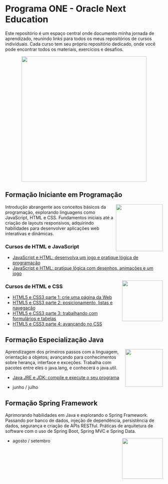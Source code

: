 # Programa ONE - Oracle Next Education
Este repositório é um espaço central onde documento minha jornada de aprendizado, reunindo links para todos os meus repositórios de cursos individuais. Cada curso tem seu próprio repositório dedicado, onde você pode encontrar todos os materiais, exercícios e desafios.

<div align="center" ><img src="https://github.com/emanoelcampos/programa-one-oracle/assets/68448029/ab736b12-62a0-4f05-90e0-380d5e756c41" width="400"></div>

## Formação Iniciante em Programação

<img align="right" src="https://github.com/emanoelcampos/programa-one-oracle/assets/68448029/097f1c32-2165-41ff-b1ab-a702a16e218d" width="150">

Introdução abrangente aos conceitos básicos da programação, explorando linguagens como JavaScript, HTML e CSS. Fundamentos iniciais até a criação de layouts responsivos, adquirindo habilidades para desenvolver aplicações web interativas e dinâmicas.

### Cursos de HTML e JavaScript
- [JavaScript e HTML: desenvolva um jogo e pratique lógica de programação](https://github.com/emanoelcampos/javascript-html-logica-programacao-1)
- [JavaScript e HTML: pratique lógica com desenhos, animações e um jogo](https://github.com/emanoelcampos/javascript-html-logica-programacao-2)

<img align="right" src="https://github.com/emanoelcampos/programa-one-oracle/assets/68448029/d8145ea7-a129-47a9-bf74-ded945c862d4" width="130">

### Cursos de HTML e CSS
- [HTML5 e CSS3 parte 1: crie uma página da Web](https://github.com/emanoelcampos/html-css-1)
- [HTML5 e CSS3 parte 2: posicionamento, listas e navegação](https://github.com/emanoelcampos/html-css-2)
- [HTML5 e CSS3 parte 3: trabalhando com formulários e tabelas](https://github.com/emanoelcampos/html-css-3)
- [HTML5 e CSS3 parte 4: avançando no CSS](https://github.com/emanoelcampos/html-css-4)

## Formação Especialização Java

<img align="right" src="https://github.com/emanoelcampos/programa-one-oracle/assets/68448029/7bf8aed1-0c01-44a8-97e1-fd084f77682a" width="120">

Aprendizagem dos primeiros passos com a linguagem, orientação a objetos; avançando para conhecimentos sobre herança, interface e exceções. Trabalha com pacotes entre eles o java.lang, e conhecerá o java.util.
- [Java JRE e JDK: compile e execute o seu programa](https://github.com/emanoelcampos/java-jre-jdk)

- junho / julho

## Formação Spring Framework
Aprimorando habilidades em Java e explorando o Spring Framework. Passando por banco de dados, injeção de dependência, persistência de dados, segurança e criação de APIs RESTful. Práticas de arquitetura de software com o uso de Spring Boot, Spring MVC e Spring Data.

<img align="right" src="https://github.com/emanoelcampos/programa-one-oracle/assets/68448029/d610e7bf-cae8-4763-9031-cdaa65cffa76" width="130">

- agosto / setembro

